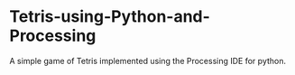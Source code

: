 # Tetris-using-Python-and-Processing

A simple game of Tetris implemented using the Processing IDE for python.
